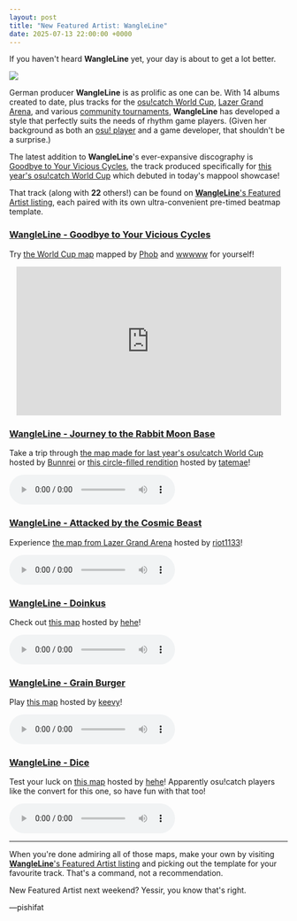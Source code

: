 ```yaml
---
layout: post
title: "New Featured Artist: WangleLine"
date: 2025-07-13 22:00:00 +0000
---
```


If you haven't heard **WangleLine** yet, your day is about to get a lot better.

![](https://assets.ppy.sh/artists/427/header.jpg)

German producer **WangleLine** is as prolific as one can be. With 14 albums created to date, plus tracks for the [osu!catch World Cup](/wiki/Tournaments/CWC), [Lazer Grand Arena](/wiki/Tournaments/LGA), and various [community tournaments](/wiki/Community/Bespoke_music), **WangleLine** has developed a style that perfectly suits the needs of rhythm game players. (Given her background as both an [osu! player](https://osu.ppy.sh/users/7994819) and a game developer, that shouldn't be a surprise.)

The latest addition to **WangleLine**'s ever-expansive discography is [Goodbye to Your Vicious Cycles](https://osu.ppy.sh/beatmapsets/2402735), the track produced specifically for [this year's osu!catch World Cup](/wiki/Tournaments/CWC/2025) which debuted in today's mappool showcase!

That track (along with **22** others!) can be found on [**WangleLine**'s Featured Artist listing](https://osu.ppy.sh/beatmaps/artists/427), each paired with its own ultra-convenient pre-timed beatmap template.

### [WangleLine - Goodbye to Your Vicious Cycles](https://assets.ppy.sh/artists/427/Songs/WangleLine_-_Goodbye_to_Your_Vicious_Cycles.osz)

Try [the World Cup map](https://osu.ppy.sh/beatmapsets/2402735) mapped by [Phob](https://osu.ppy.sh/users/6069462) and [wwwww](https://osu.ppy.sh/users/8434466) for yourself!

<div align="center">
    <iframe width="95%" style="aspect-ratio: 16 / 9;" src="https://www.youtube.com/embed/07w1fKh2OSw" frameborder="0" allowfullscreen></iframe>
</div>

### [WangleLine - Journey to the Rabbit Moon Base](https://assets.ppy.sh/artists/427/Songs/WangleLine_-_Journey_to_the_Rabbit_Moon_Base.osz)

Take a trip through [the map made for last year's osu!catch World Cup](https://osu.ppy.sh/beatmapsets/2202809) hosted by [Bunnrei](https://osu.ppy.sh/users/829284) or [this circle-filled rendition](https://osu.ppy.sh/beatmapsets/2325809) hosted by [tatemae](https://osu.ppy.sh/users/5223028)!

<audio controls>
    <source src="https://assets.ppy.sh/artists/427/Songs/WangleLine_-_Journey_to_the_Rabbit_Moon_Base.mp3">
</audio>

### [WangleLine - Attacked by the Cosmic Beast](https://assets.ppy.sh/artists/427/Songs/WangleLine_-_Attacked_by_the_Cosmic_Beast.osz)

Experience [the map from Lazer Grand Arena](https://osu.ppy.sh/beatmapsets/2222345) hosted by [riot1133](https://osu.ppy.sh/users/11877992)!

<audio controls>
    <source src="https://assets.ppy.sh/artists/427/Songs/WangleLine_-_Attacked_by_the_Cosmic_Beast.mp3">
</audio>

### [WangleLine - Doinkus](https://assets.ppy.sh/artists/427/Songs/WangleLine_-_Doinkus.osz)

Check out [this map](https://osu.ppy.sh/beatmapsets/1951967) hosted by [hehe](https://osu.ppy.sh/users/2123087)!

<audio controls>
    <source src="https://assets.ppy.sh/artists/427/Songs/WangleLine_-_Doinkus.mp3">
</audio>

### [WangleLine - Grain Burger](https://assets.ppy.sh/artists/427/Songs/WangleLine_-_Grain_Burger.osz)

Play [this map](https://osu.ppy.sh/beatmapsets/1881362) hosted by [keevy](https://osu.ppy.sh/users/10584295)!

<audio controls>
    <source src="https://assets.ppy.sh/artists/427/Songs/WangleLine_-_Grain_Burger.mp3">
</audio>

### [WangleLine - Dice](https://assets.ppy.sh/artists/427/Songs/WangleLine_-_Dice.osz)

Test your luck on [this map](https://osu.ppy.sh/beatmapsets/2005921) hosted by [hehe](https://osu.ppy.sh/users/2123087)! Apparently osu!catch players like the convert for this one, so have fun with that too!

<audio controls>
    <source src="https://assets.ppy.sh/artists/427/Songs/WangleLine_-_Dice.mp3">
</audio>

---

When you're done admiring all of those maps, make your own by visiting [**WangleLine**'s Featured Artist listing](https://osu.ppy.sh/beatmaps/artists/427) and picking out the template for your favourite track. That's a command, not a recommendation.

New Featured Artist next weekend? Yessir, you know that's right.

—pishifat
